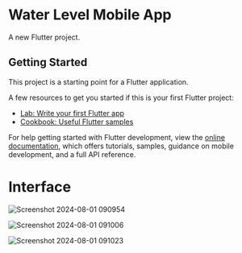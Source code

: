# Water Level Mobile App

A new Flutter project.

## Getting Started

This project is a starting point for a Flutter application.

A few resources to get you started if this is your first Flutter project:

- [Lab: Write your first Flutter app](https://docs.flutter.dev/get-started/codelab)
- [Cookbook: Useful Flutter samples](https://docs.flutter.dev/cookbook)

For help getting started with Flutter development, view the
[online documentation](https://docs.flutter.dev/), which offers tutorials,
samples, guidance on mobile development, and a full API reference.

# Interface

![Screenshot 2024-08-01 090954](https://github.com/user-attachments/assets/5d7e30fb-cdb0-42f2-ad25-d34f51a2190f)

![Screenshot 2024-08-01 091006](https://github.com/user-attachments/assets/20d74d02-e418-4d97-9533-8712f4131af9)

![Screenshot 2024-08-01 091023](https://github.com/user-attachments/assets/b79c84cc-88a6-4a7e-a648-87414108e5d4)
